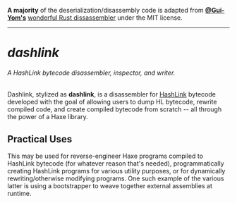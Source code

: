 **A majority** of the deserialization/disassembly code is adapted from [**@Gui-Yom's**](https://github.com/Gui-Yom) [wonderful Rust dissassembler](https://github.com/Gui-Yom/hlbc.git) under the MIT license.

---

# **_dashlink_**

<h6>A HashLink bytecode disassembler, inspector, and writer.</h6>

Dashlink, stylized as **dashlink**, is a disassembler for [HashLink](https://github.com/HaxeFoundation/hashlink) bytecode developed with the goal of allowing users to dump HL bytecode, rewrite compiled code, and create compiled bytecode from scratch -- all through the power of a Haxe library.

## Practical Uses

This may be used for reverse-engineer Haxe programs compiled to HashLink bytecode (for whatever reason that's needed), programmatically creating HashLink programs for various utility purposes, or for dynamically rewriting/otherwise modifying programs. One such example of the various latter is using a bootstrapper to weave together external assemblies at runtime.
